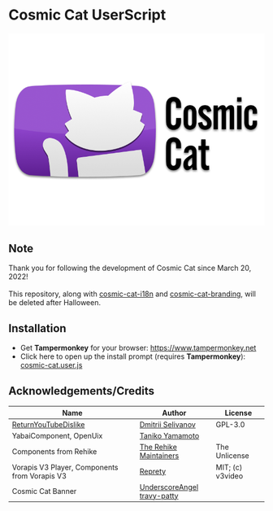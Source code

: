 # Cosmic Cat UserScript
<p align="center">
    <picture>
        <source media="(prefers-color-scheme: dark)" srcset="https://github.com/thistlecafe/cosmic-cat-branding/blob/main/banner_light.png?raw=true">
        <img src="https://github.com/thistlecafe/cosmic-cat-branding/blob/main/banner.png?raw=true" alt="Cosmic Cat Banner">
    </picture>
</p>

## Note
Thank you for following the development of Cosmic Cat since March 20, 2022!<br/><br/>
This repository, along with [cosmic-cat-i18n](https://github.com/thistlecafe/cosmic-cat-i18n) and [cosmic-cat-branding](https://github.com/thistlecafe/cosmic-cat-branding), will be deleted after Halloween. 

## Installation
- Get **Tampermonkey** for your browser: https://www.tampermonkey.net<br/>
- Click here to open up the install prompt (requires **Tampermonkey**): [cosmic-cat.user.js](https://github.com/ciulinuwu/cosmic-cat/raw/main/cosmic-cat.user.js)

## Acknowledgements/Credits
| Name | Author | License |
| ------------- | ------------- | ------------- |
| [ReturnYouTubeDislike](https://github.com/Anarios/return-youtube-dislike) | [Dmitrii Selivanov](https://github.com/Anarios) | GPL-3.0 |
| YabaiComponent, OpenUix | [Taniko Yamamoto](https://github.com/YukisCoffee) |
| Components from Rehike | [The Rehike Maintainers](https://github.com/Rehike/Rehike) | The Unlicense |
| Vorapis V3 Player, Components from Vorapis V3 | [Reprety](https://github.com/VORAPIS) | MIT; (c) v3video |
| Cosmic Cat Banner | [UnderscoreAngel](https://github.com/UnderscoreAngel)</br>[travy-patty](https://github.com/travy-patty) |
